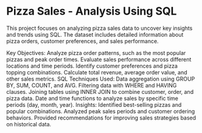 # Pizza Sales - Analysis Using SQL

This project focuses on analyzing pizza sales data to uncover key insights and trends using SQL. The dataset includes detailed information about pizza orders, customer preferences, and sales performance.

Key Objectives:
Analyze pizza order patterns, such as the most popular pizzas and peak order times.
Evaluate sales performance across different locations and time periods.
Identify customer preferences and pizza topping combinations.
Calculate total revenue, average order value, and other sales metrics.
SQL Techniques Used:
Data aggregation using GROUP BY, SUM, COUNT, and AVG.
Filtering data with WHERE and HAVING clauses.
Joining tables using INNER JOIN to combine customer, order, and pizza data.
Date and time functions to analyze sales by specific time periods (day, month, year).
Insights:
Identified best-selling pizzas and popular combinations.
Analyzed peak sales periods and customer ordering behaviors.
Provided recommendations for improving sales strategies based on historical data.
